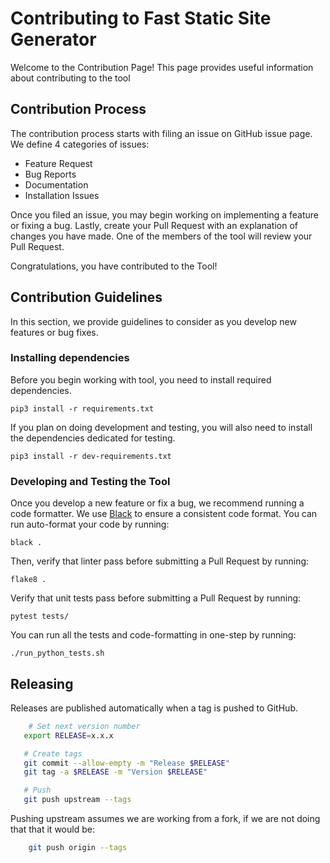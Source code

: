 # Contributing to Fast Static Site Generator

Welcome to the Contribution Page!  This page provides useful information about contributing to the tool

## Contribution Process
The contribution process starts with filing an issue on GitHub issue page. We define 4 categories of issues:
- Feature Request
- Bug Reports
- Documentation
- Installation Issues

Once you filed an issue, you may begin working on implementing a feature or fixing a bug. Lastly, create your Pull Request with an explanation of changes you have made. One of the members of the tool will review your Pull Request.

Congratulations, you have contributed to the Tool!

## Contribution Guidelines
In this section, we provide guidelines to consider as you develop new features or bug fixes.

### Installing dependencies
Before you begin working with tool, you need to install required dependencies.
```
pip3 install -r requirements.txt
```
If you plan on doing development and testing, you will also need to install the dependencies dedicated for testing.
```
pip3 install -r dev-requirements.txt
```
### Developing and Testing the Tool

Once you develop a new feature or fix a bug, we recommend running a code formatter. We use [Black](https://black.readthedocs.io/en/stable/) to ensure a consistent code format. You can run auto-format your code by running:
```
black .
```
Then, verify that linter pass before submitting a Pull Request by running:
```
flake8 .
```
Verify that unit tests pass before submitting a Pull Request by running:
```
pytest tests/
```

You can run all the tests and code-formatting in one-step by running:
```
./run_python_tests.sh
```

## Releasing
Releases are published automatically when a tag is pushed to GitHub.
```bash
    # Set next version number
   export RELEASE=x.x.x

   # Create tags
   git commit --allow-empty -m "Release $RELEASE"
   git tag -a $RELEASE -m "Version $RELEASE"

   # Push
   git push upstream --tags
```

Pushing upstream assumes we are working from a fork, if we are not doing that that it would be:
```bash
    git push origin --tags
```